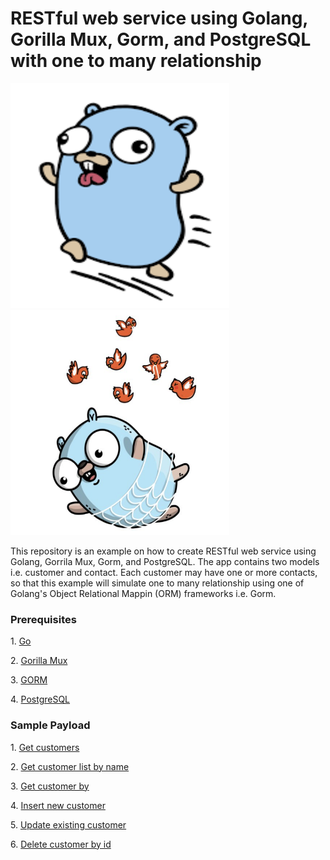 <h1>RESTful web service using Golang, Gorilla Mux, Gorm, and PostgreSQL with one to many relationship</h1>

<div>
<img src="./resources/go.png" height="360pt" width="350pt"/>
<img src="./resources/golang.png"  height="360pt" width="350pt"/>
</div>


<p>This repository is an example on how to create RESTful web service using Golang, Gorrila Mux, Gorm, and PostgreSQL. The app contains two models i.e. customer and contact. Each customer may have one or more contacts, so that this example will simulate one to many relationship using one of Golang's Object Relational Mappin (ORM) frameworks i.e. Gorm. 

<h3>Prerequisites</h3>
<p>1. <a href="https://golang.org">Go</a></p>
<p>2. <a href="http://www.gorillatoolkit.org/pkg/mux">Gorilla Mux</a></p>
<p>3. <a href="http://gorm.io">GORM</a></p>
<p>4. <a href="https://www.postgresql.org">PostgreSQL</a></p>

<h3>Sample Payload</h3>
<p>1. <a href="./resources/getCustomers.png">Get customers</a></p>
<p>2. <a href="./resources/getCustomersByName.png">Get customer list by name</a></p>
<p>3. <a href="./resources/getCustomerById.png">Get customer by</a></p>
<p>4. <a href="./resources/insertCustomer.png">Insert new customer</a></p>
<p>5. <a href="./resources/updateCustomer.png">Update existing customer</a></p>
<p>6. <a href="./resources/deleteCustomerById.png">Delete customer by id</a></p>

